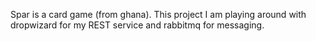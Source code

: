 Spar is a card game (from ghana). This project I am playing around with dropwizard for my REST service and rabbitmq for messaging.

